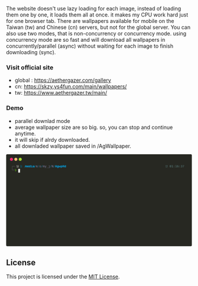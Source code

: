 The website doesn't use lazy loading for each image, instead of loading them one by one, it loads them all at once. it makes my CPU work hard just for one browser tab.
There are wallpapers available for mobile on the Taiwan (tw) and Chinese (cn) servers, but not for the global server. You can also use two modes, that is non-concurrency or concurrency mode. using concurrency mode are so fast and will download all wallpapers in concurrently/parallel (async) without waiting for each image to finish downloading (sync).

### Visit official site

- global : https://aethergazer.com/gallery
- cn: https://skzy.ys4fun.com/main/wallpapers/
- tw: https://www.aethergazer.tw/main/

### Demo

- parallel downlad mode
- average wallpaper size are so big. so, you can stop and continue anytime.
- it will skip if alrdy downloaded.
- all downladed wallpaper saved in <currentdir>/AgWallpaper<server>.

![demo](assets/demo.svg)

## License

This project is licensed under the [MIT License](LICENSE).
